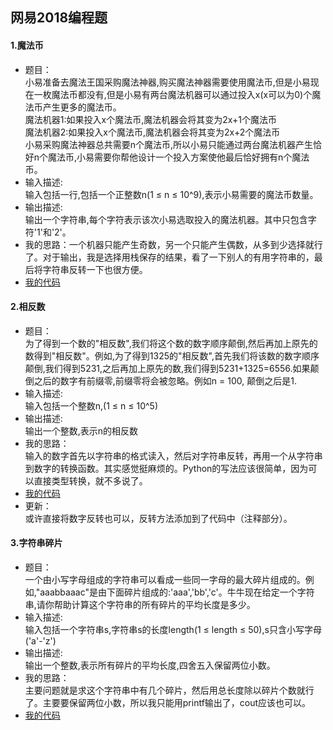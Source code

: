 网易2018编程题
----
#### 1.魔法币
* 题目：<br>
小易准备去魔法王国采购魔法神器,购买魔法神器需要使用魔法币,但是小易现在一枚魔法币都没有,但是小易有两台魔法机器可以通过投入x(x可以为0)个魔法币产生更多的魔法币。<br>
魔法机器1:如果投入x个魔法币,魔法机器会将其变为2x+1个魔法币<br>
魔法机器2:如果投入x个魔法币,魔法机器会将其变为2x+2个魔法币<br>
小易采购魔法神器总共需要n个魔法币,所以小易只能通过两台魔法机器产生恰好n个魔法币,小易需要你帮他设计一个投入方案使他最后恰好拥有n个魔法币。 <br>
* 输入描述:<br>
输入包括一行,包括一个正整数n(1 ≤ n ≤ 10^9),表示小易需要的魔法币数量。<br>
* 输出描述:<br>
输出一个字符串,每个字符表示该次小易选取投入的魔法机器。其中只包含字符'1'和'2'。<br>
* 我的思路：一个机器只能产生奇数，另一个只能产生偶数，从多到少选择就行了。对于输出，我是选择用栈保存的结果，看了一下别人的有用字符串的，最后将字符串反转一下也很方便。
* [我的代码](https://github.com/Tramac/NewCoder/blob/master/WangYi2018/MagicCoin.cpp)<br>
#### 2.相反数
* 题目：<br>
为了得到一个数的"相反数",我们将这个数的数字顺序颠倒,然后再加上原先的数得到"相反数"。例如,为了得到1325的"相反数",首先我们将该数的数字顺序颠倒,我们得到5231,之后再加上原先的数,我们得到5231+1325=6556.如果颠倒之后的数字有前缀零,前缀零将会被忽略。例如n = 100, 颠倒之后是1. 
* 输入描述:<br>
输入包括一个整数n,(1 ≤ n ≤ 10^5)
* 输出描述:<br>
输出一个整数,表示n的相反数<br>
* 我的思路：<br>
输入的数字首先以字符串的格式读入，然后对字符串反转，再用一个从字符串到数字的转换函数。其实感觉挺麻烦的。Python的写法应该很简单，因为可以直接类型转换，就不多说了。<br>
* [我的代码](https://github.com/Tramac/NewCoder/blob/master/WangYi2018/OppsiteNumber.cpp)
* 更新：<br>
或许直接将数字反转也可以，反转方法添加到了代码中（注释部分）。<br>
#### 3.字符串碎片
* 题目：<br>
一个由小写字母组成的字符串可以看成一些同一字母的最大碎片组成的。例如,"aaabbaaac"是由下面碎片组成的:'aaa','bb','c'。牛牛现在给定一个字符串,请你帮助计算这个字符串的所有碎片的平均长度是多少。<br>
* 输入描述:<br>
输入包括一个字符串s,字符串s的长度length(1 ≤ length ≤ 50),s只含小写字母('a'-'z')<br>
* 输出描述:<br>
输出一个整数,表示所有碎片的平均长度,四舍五入保留两位小数。<br>
* 我的思路：<br>
主要问题就是求这个字符串中有几个碎片，然后用总长度除以碎片个数就行了。主要要保留两位小数，所以我只能用printf输出了，cout应该也可以。
* [我的代码](https://github.com/Tramac/NewCoder/blob/master/WangYi2018/StringPieces.cpp)<br>
